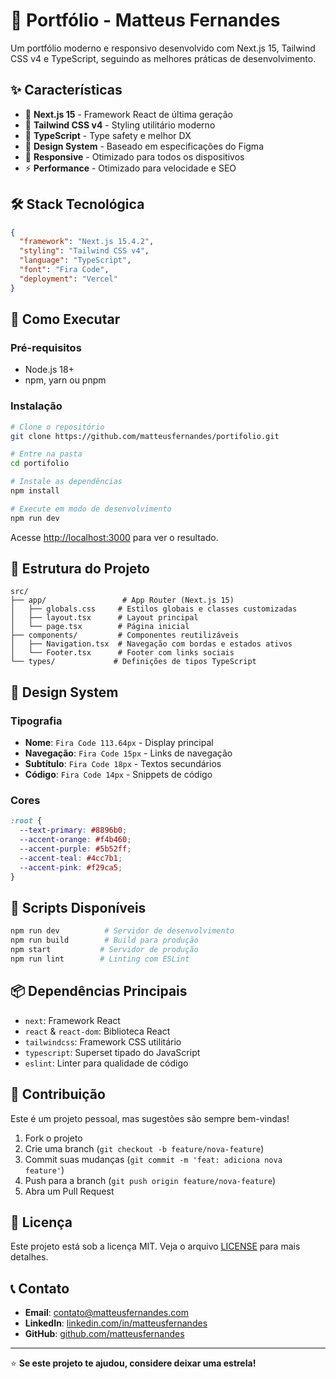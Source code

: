 # 🎨 Portfólio - Matteus Fernandes

Um portfólio moderno e responsivo desenvolvido com Next.js 15, Tailwind CSS v4 e TypeScript, seguindo as melhores práticas de desenvolvimento.

## ✨ Características

- 🚀 **Next.js 15** - Framework React de última geração
- 🎨 **Tailwind CSS v4** - Styling utilitário moderno
- 📝 **TypeScript** - Type safety e melhor DX
- 🎯 **Design System** - Baseado em especificações do Figma
- 📱 **Responsive** - Otimizado para todos os dispositivos
- ⚡ **Performance** - Otimizado para velocidade e SEO

## 🛠️ Stack Tecnológica

```json
{
  "framework": "Next.js 15.4.2",
  "styling": "Tailwind CSS v4",
  "language": "TypeScript",
  "font": "Fira Code",
  "deployment": "Vercel"
}
```

## 🚀 Como Executar

### Pré-requisitos

- Node.js 18+
- npm, yarn ou pnpm

### Instalação

```bash
# Clone o repositório
git clone https://github.com/matteusfernandes/portifolio.git

# Entre na pasta
cd portifolio

# Instale as dependências
npm install

# Execute em modo de desenvolvimento
npm run dev
```

Acesse [http://localhost:3000](http://localhost:3000) para ver o resultado.

## 📁 Estrutura do Projeto

```
src/
├── app/                 # App Router (Next.js 15)
│   ├── globals.css     # Estilos globais e classes customizadas
│   ├── layout.tsx      # Layout principal
│   └── page.tsx        # Página inicial
├── components/         # Componentes reutilizáveis
│   ├── Navigation.tsx  # Navegação com bordas e estados ativos
│   └── Footer.tsx      # Footer com links sociais
└── types/             # Definições de tipos TypeScript
```

## 🎨 Design System

### Tipografia

- **Nome**: `Fira Code 113.64px` - Display principal
- **Navegação**: `Fira Code 15px` - Links de navegação
- **Subtítulo**: `Fira Code 18px` - Textos secundários
- **Código**: `Fira Code 14px` - Snippets de código

### Cores

```css
:root {
  --text-primary: #8896b0;
  --accent-orange: #f4b460;
  --accent-purple: #5b52ff;
  --accent-teal: #4cc7b1;
  --accent-pink: #f29ca5;
}
```

## 🔧 Scripts Disponíveis

```bash
npm run dev          # Servidor de desenvolvimento
npm run build        # Build para produção
npm start           # Servidor de produção
npm run lint        # Linting com ESLint
```

## 📦 Dependências Principais

- `next`: Framework React
- `react` & `react-dom`: Biblioteca React
- `tailwindcss`: Framework CSS utilitário
- `typescript`: Superset tipado do JavaScript
- `eslint`: Linter para qualidade de código

## 🤝 Contribuição

Este é um projeto pessoal, mas sugestões são sempre bem-vindas!

1. Fork o projeto
2. Crie uma branch (`git checkout -b feature/nova-feature`)
3. Commit suas mudanças (`git commit -m 'feat: adiciona nova feature'`)
4. Push para a branch (`git push origin feature/nova-feature`)
5. Abra um Pull Request

## 📄 Licença

Este projeto está sob a licença MIT. Veja o arquivo [LICENSE](LICENSE) para mais detalhes.

## 📞 Contato

- **Email**: contato@matteusfernandes.com
- **LinkedIn**: [linkedin.com/in/matteusfernandes](https://linkedin.com/in/matteusfernandes)
- **GitHub**: [github.com/matteusfernandes](https://github.com/matteusfernandes)

---

⭐ **Se este projeto te ajudou, considere deixar uma estrela!**

